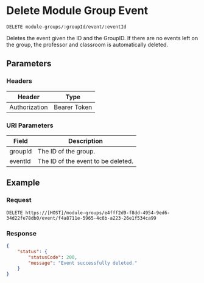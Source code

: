 # Delete Module Group Event

    DELETE module-groups/:groupId/event/:eventId
    
Deletes the event given the ID and the GroupID.
If there are no events left on the group, the professor and classroom is automatically deleted.

## Parameters

### Headers
Header | Type
--- | ---
Authorization | Bearer Token

### URI Parameters
Field | Description
--- | ---
groupId | The ID of the group.
eventId | The ID of the event to be deleted.

## Example
### Request

    DELETE https://[HOST]/module-groups/e4fff2d9-f8dd-4954-9ed6-34d22fe78db0/event/f4a8711e-5965-4c6b-a223-26e1f534ca99
### Response
``` json
{
    "status": {
        "statusCode": 200,
        "message": "Event successfully deleted."
    }
}
```
